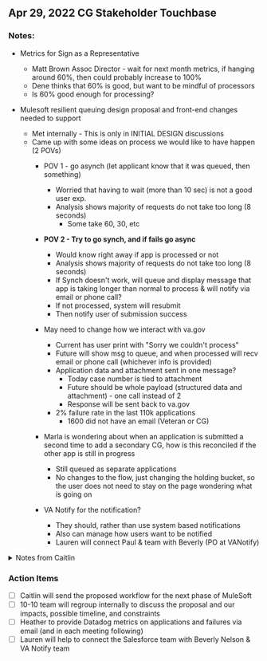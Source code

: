 ## Apr 29, 2022 CG Stakeholder Touchbase

### Notes:
- Metrics for Sign as a Representative
     - Matt Brown Assoc Director - wait for next month metrics, if hanging around 60%, then could probably increase to 100%
     - Dene thinks that 60% is good, but want to be mindful of processors 
     - Is 60% good enough for processing?
 
- Mulesoft resilient queuing design proposal and front-end changes needed to support
     - Met internally - This is only in INITIAL DESIGN discussions
     - Came up with some ideas on process we would like to have happen (2 POVs)
          - POV 1 - go asynch (let applicant know that it was queued, then something)
               - Worried that having to wait  (more than 10 sec) is not a good user exp.
               - Analysis shows majority of requests do not take too long (8 seconds)
                    - Some take 60, 30, etc
          - **POV 2 - Try to go synch, and if fails go async**
               - Would know right away if app is processed or not
               - Analysis shows majority of requests do not take too long (8 seconds)
               - If Synch doesn't work, will queue and display message that app is taking longer than normal to process & will notify via email or phone call?
               - If not processed, system will resubmit
               - Then notify user of submission success
          - May need to change how we interact with va.gov
               - Current has user print with "Sorry we couldn't process"
               - Future will show msg to queue, and when processed will recv email or phone call (whichever info is provided)
               - Application data and attachment sent in one message?
                    - Today case number is tied to attachment
                    - Future should be whole payload (structured data and attachment) - one call instead of 2
                    - Response will be sent back to va.gov
               - 2% failure rate in the last 110k applications
                    - 1600 did not have an email (Veteran or CG)
          - Marla is wondering about when an application is submitted a second time to add a secondary CG, how is this reconciled if the other app is still in progress
               - Still queued as separate applications
               - No changes to the flow, just changing the holding bucket, so the user does not need to stay on the page wondering what is going on

          - VA Notify for the notification?
               - They should, rather than use system based notifications
               - Also can manage how users want to be notified
               - Lauren will connect Paul & team with Beverly (PO at VANotify)


<Details>
     <Summary>Notes from Caitlin</Summary>
     
- What will it take to deliver to 100% applicants for VA.gov?
     - Wait to see what next month shows. Then go from there
     - If still around 60, then maybe up to 100
- MuleSoft Queuing
     - Might take more than 10 sec
     - Ranga did analysis. Found most requests do not take too long (8 sec - 30 sec)
     - **Changes to VA.gov**
          - Give response it was successful OR timeout
          - Need new message if timeout
          - Instead of 2 payloads, put the attachment and info into 1 payload (eg 1 call)
          - Reduce 90 sec wait time to 50 sec
     - 2% failure rate in current time period - does actually succeed but it tells the user that it did not work
          - 110k total through va.gov
          - 1,600 did NOT include an email. Should we require an email? Matt B to decide
          - If no email then they could call CSL   OR put at top of medical center queue
     - Would it get confused if there was already an app
     - VA Notify - should we use for email messages? AI Paul to look into. AI Lauren to send POCs so that we can look into (Beverly Nelson)
     - AI - Caitlin to send Visio for VA.gov team review
     - AI - After the schedule has been drafted, OIT to share with VA.gov team for MuleSoft queueing. VA.gov team to then review for any constraints
     - AI - Caitlin to send sample of VA.gov PPTs. Va.gov team to review and email fail/success percentage

</Details>
     
### Action Items
- [ ] Caitlin will send the proposed workflow for the next phase of MuleSoft
- [ ] 10-10 team will regroup internally to discuss the proposal and our impacts, possible timeline, and constraints
- [ ] Heather to provide Datadog metrics on applications and failures via email (and in each meeting following)
- [ ] Lauren will help to connect the Salesforce team with Beverly Nelson & VA Notify team
